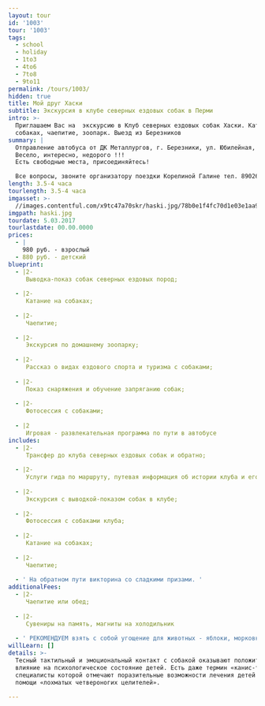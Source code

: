 ```yaml
---
layout: tour
id: '1003'
tour: '1003'
tags:
  - school
  - holiday
  - 1to3
  - 4to6
  - 7to8
  - 9to11
permalink: /tours/1003/
hidden: true
title: Мой друг Хаски
subtitle: Экскурсия в клубе северных ездовых собак в Перми
intro: >-
  Приглашаем Вас на  экскурсию в Клуб северных ездовых собак Хаски. Катание на
  собаках, чаепитие, зоопарк. Выезд из Березников
summary: |
  Отправление автобуса от ДК Металлургов, г. Березники, ул. Юбилейная, д. 88
  Весело, интересно, недорого !!!
  Есть свободные места, присоединяйтесь!

  Все вопросы, звоните организатору поездки Корелиной Галине тел. 89026404248
length: 3.5-4 часа
tourlength: 3.5-4 часа
imgasset: >-
  //images.contentful.com/x9tc47a70skr/haski.jpg/78b0e1f4fc70d1e03e1aa9d6819429df/haski.jpg
imgpath: haski.jpg
tourdate: 5.03.2017
tourlastdate: 00.00.0000
prices:
  - |
    980 руб. - взрослый
  - 880 руб. - детский
blueprint:
  - |2-
     Выводка-показ собак северных ездовых пород; 
     
  - |2-
     Катание на собаках;
     
  - |2-
     Чаепитие;
     
  - |2-
     Экскурсия по домашнему зоопарку;
     
  - |2-
     Рассказ о видах ездового спорта и туризма с собаками; 
     
  - |2-
     Показ снаряжения и обучение запряганию собак; 
     
  - |2-
     Фотосессия с собаками; 
     
  - |2
     Игровая - развлекательная программа по пути в автобусе
includes:
  - |2-
     Трансфер до клуба северных ездовых собак и обратно; 
     
  - |2-
     Услуги гида по маршруту, путевая информация об истории клуба и его обитателях; 
     
  - |2-
     Экскурсия с выводкой-показом собак в клубе; 
     
  - |2-
     Фотосессия с собаками клуба; 
     
  - |2-
     Катание на собаках;
     
  - |2-
     Чаепитие;
     
  - ' На обратном пути викторина со сладкими призами. '
additionalFees:
  - |2-
     Чаепитие или обед; 
     
  - |2-
     Сувениры на память, магниты на холодильник
     
  - ' РЕКОМЕНДУЕМ взять с собой угощение для животных - яблоки, морковку'
willLearn: []
details: >-
  Тесный тактильный и эмоциональный контакт с собакой оказывают положительное
  влияние на психологическое состояние детей. Есть даже термин «канис-терапия»,
  специалисты которой отмечают поразительные возможности лечения детей при
  помощи «лохматых четвероногих целителей».

---
```

